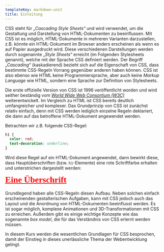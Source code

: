```yaml
---
templateKey: markdown-unit
title: Einleitung
---
```


CSS steht für „_Cascading Style Sheets_“ und wird verwendet, um die Gestaltung und
Darstellung von HTML-Dokumenten zu beeinflussen. Mit CSS ist es möglich, HTML-Dokumente
in mehreren Varianten darzustellen, z.B. könnte ein HTML-Dokument im Browser anders erscheinen
als wenn es auf Papier ausgedruckt wird. Diese verschiedenen Darstellungen
werden durch sogenannte „_Style Sheets_“ erreicht (im Folgenden Stylesheets genannt),
welche mit der Sprache CSS definiert
werden. Der Begriff „_Cascading_“ (kaskadierend) bezieht sich auf die Eigenschaft von CSS, dass
bestimmte CSS-Regeln Vorrang gegenüber anderen haben können. CSS ist also ebenso wie HTML keine
Programmiersprache, aber auch keine _Markup Language_ wie HTML, sondern eine Sprache zur
Definition von Stylesheets.

Die erste offizielle Version von CSS ist 1996 veröffentlicht worden und wird seither beständig vom
_[World Wide Web Consortium (W3C)](https://w3.org)_ weiterentwickelt. Im Vergleich zu HTML ist
CSS bereits deutlich umfangreicher und komplexer. Das Grundprinzip von CSS ist zunächst relativ
einfach, denn mit CSS werden lediglich einzelne Regeln deklariert, die dann auf das betroffene
HTML-Dokument angewendet werden.

Betrachten wir z.B. folgende CSS-Regel:

```css
h1 {
  color: red;
  text-decoration: underline;
}
```

Wird diese Regel auf ein HTML-Dokument angewendet, dann bewirkt diese, dass Hauptüberschriften
(bzw. `h1`-Elemente) eine rote Schriftfarbe erhalten und unterstrichen dargestellt werden:

<h1 style="font-family: serif; color: red; text-decoration: underline;margin-top: 0px;">Eine Überschrift</h1>

Grundlegend haben alle CSS-Regeln diesen Aufbau. Neben solchen einfach erscheinenden
gestalterischen Aufgaben, kann mit CSS jedoch auch das Layout und die Anordnung von
HTML-Dokumenten beeinflusst werden. Es ist sogar möglich, komplexe Animationen und
3D-Transformationen mit CSS zu erreichen. Außerdem gibt es einige wichtige Konzepte
wie das sogenannte _box model_, die für das Verständnis von CSS erlernt werden müssen.

In diesem Kurs werden die wesentlichen Grundlagen für CSS besprochen, damit der Einstieg in
dieses unerlässliche Thema der Webentwicklung gelingt.
